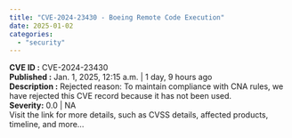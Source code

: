 ```yaml
---
title: "CVE-2024-23430 - Boeing Remote Code Execution"
date: 2025-01-02
categories: 
  - "security"
---
```


**CVE ID :** CVE-2024-23430  
**Published :** Jan. 1, 2025, 12:15 a.m. | 1 day, 9 hours ago  
**Description :** Rejected reason: To maintain compliance with CNA rules, we have rejected this CVE record because it has not been used.  
**Severity:** 0.0 | NA  
Visit the link for more details, such as CVSS details, affected products, timeline, and more...
